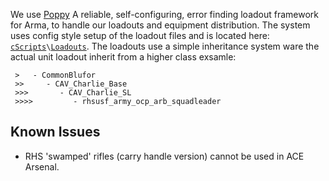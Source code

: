 We use [Poppy](https://github.com/BaerMitUmlaut/Poppy) A reliable, self-configuring, error finding loadout framework for Arma, to handle our loadouts and equipment distribution.
The system uses config style setup of the loadout files and is located here: [`cScripts`](https://github.com/7Cav/cScripts/tree/master/cScripts)`\`[`Loadouts`](https://github.com/7Cav/cScripts/tree/master/cScripts/Loadouts).
The loadouts use a simple inheritance system ware the actual unit loadout inherit from a higher class exsamle:
```
 >   - CommonBlufor
 >>     - CAV_Charlie_Base
 >>>       - CAV_Charlie_SL
 >>>>         - rhsusf_army_ocp_arb_squadleader
```
## Known Issues 
* RHS 'swamped' rifles (carry handle version) cannot be used in ACE Arsenal.